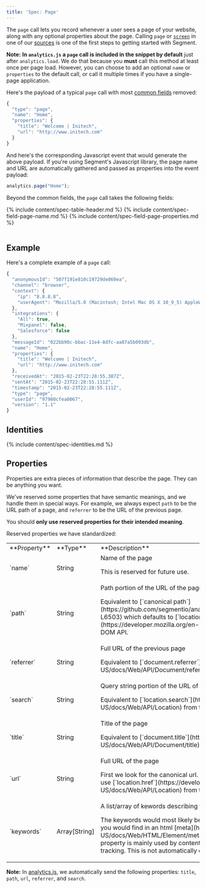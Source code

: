 ```yaml
---
title: 'Spec: Page'
---
```


The `page` call lets you record whenever a user sees a page of your website, along with any optional properties about the page. Calling `page` or [`screen`](/docs/connections/spec/screen/) in one of our [sources](/docs/connections/sources/) is one of the first steps to getting started with Segment.

**Note:** **In `analytics.js` a `page` call is included in the snippet by default** just after `analytics.load`. We do that because you **must** call this method at least once per page load. However, you can choose to add an optional `name` or `properties` to the default call, or call it multiple times if you have a single-page application.

Here's the payload of a typical `page` call with most [common fields](/docs/connections/spec/common/) removed:

```js
{
  "type": "page",
  "name": "Home",
  "properties": {
    "title": "Welcome | Initech",
    "url": "http://www.initech.com"
  }
}
```

And here's the corresponding Javascript event that would generate the above payload. If you're using Segment's Javascript library, the page name and URL are automatically gathered and passed as properties into the event payload:

```js
analytics.page("Home");
```

Beyond the common fields, the `page` call takes the following fields:

<table>
  {% include content/spec-table-header.md %}
  {% include content/spec-field-page-name.md %}
  {% include content/spec-field-page-properties.md %}
</table>


## Example

Here's a complete example of a `page` call:

```js
{
  "anonymousId": "507f191e810c19729de860ea",
  "channel": "browser",
  "context": {
    "ip": "8.8.8.8",
    "userAgent": "Mozilla/5.0 (Macintosh; Intel Mac OS X 10_9_5) AppleWebKit/537.36 (KHTML, like Gecko) Chrome/40.0.2214.115 Safari/537.36"
  },
  "integrations": {
    "All": true,
    "Mixpanel": false,
    "Salesforce": false
  },
  "messageId": "022bb90c-bbac-11e4-8dfc-aa07a5b093db",
  "name": "Home",
  "properties": {
    "title": "Welcome | Initech",
    "url": "http://www.initech.com"
  },
  "receivedAt": "2015-02-23T22:28:55.387Z",
  "sentAt": "2015-02-23T22:28:55.111Z",
  "timestamp": "2015-02-23T22:28:55.111Z",
  "type": "page",
  "userId": "97980cfea0067",
  "version": "1.1"
}
```

## Identities

{% include content/spec-identities.md %}

## Properties

Properties are extra pieces of information that describe the page. They can be anything you want.

We've reserved some properties that have semantic meanings, and we handle them in special ways. For example, we always expect `path` to be the URL path of a page, and `referrer` to be the URL of the previous page.

You should **only use reserved properties for their intended meaning**.

Reserved properties we have standardized:

<table>
  <tr>
    <td>**Property**</td>
    <td>**Type**</td>
    <td>**Description**</td>
  </tr>
  <tr>
    <td>`name`</td>
    <td>String</td>
    <td>Name of the page
      <p> This is reserved for future use.</p>
    </td>
  </tr>
  <tr>
    <td>`path`</td>
    <td>String</td>
    <td>Path portion of the URL of the page
      <p> Equivalent to [`canonical path`](https://github.com/segmentio/analytics.js/blob/master/analytics.js#L6499-L6503) which defaults to [`location.pathname`](https://developer.mozilla.org/en-US/docs/Web/API/Location) from the DOM API.</p>
    </td>
  </tr>
  <tr>
    <td>`referrer` </td>
    <td>String</td>
    <td>Full URL of the previous page
      <p> Equivalent to [`document.referrer`](https://developer.mozilla.org/en-US/docs/Web/API/Document/referrer) from the DOM API.</p></td>
  </tr>
  <tr>
    <td>`search`</td>
    <td>String</td>
    <td>Query string portion of the URL of the page
      <p> Equivalent to [`location.search`](https://developer.mozilla.org/en-US/docs/Web/API/Location) from the DOM API.</p></td>
  </tr>
  <tr>
    <td>`title`</td>
    <td>String</td>
    <td>Title of the page
      <p> Equivalent to [`document.title`](https://developer.mozilla.org/en-US/docs/Web/API/Document/title) from the DOM API.</p></td>
  </tr>
  <tr>
    <td>`url`</td>
    <td>String</td>
    <td>Full URL of the page
      <p> First we look for the canonical url. If the canonical url is not provided, we use [`location.href`](https://developer.mozilla.org/en-US/docs/Web/API/Location) from the DOM API.</p></td>
  </tr>
    <tr>
    <td>`keywords`</td>
    <td>Array[String]</td>
    <td>A list/array of kewords describing the content of the page.
      <p> The keywords would most likely be the same as, or similar to, the keywords you would find in an html [meta](https://developer.mozilla.org/en-US/docs/Web/HTML/Element/meta#Attributes) tag for SEO purposes. This property is mainly used by content publishers that rely heavily on pageview tracking. This is not automatically collected.</p>
    </td>
  </tr>
</table>

**Note:** In [analytics.js](/docs/connections/sources/catalog/libraries/website/javascript/), we automatically send the following properties: `title`, `path`, `url`, `referrer`, and `search`.
